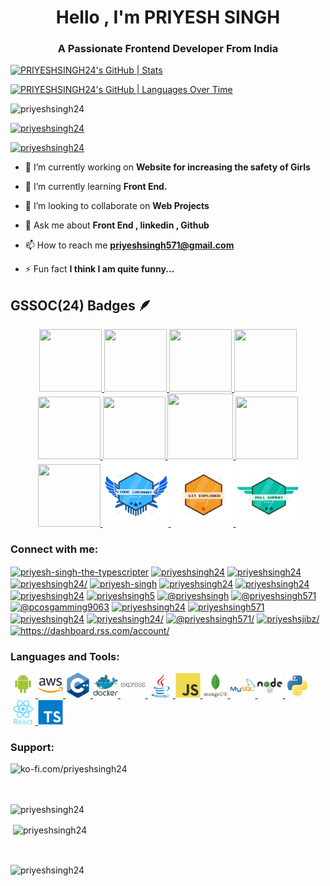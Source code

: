 <h1 align="center">Hello , I'm PRIYESH SINGH</h1>
<h3 align="center">A Passionate Frontend Developer From India</h3>


[![PRIYESHSINGH24's GitHub | Stats](https://stats.quira.sh/PRIYESHSINGH24/github?theme=dark)](https://quira.sh?utm_source=widgets&utm_campaign=PRIYESHSINGH24)


[![PRIYESHSINGH24's GitHub | Languages Over Time](https://stats.quira.sh/PRIYESHSINGH24/languages-over-time?theme=dark)](https://quira.sh?utm_source=widgets&utm_campaign=PRIYESHSINGH24)


<p align="left"> <img src="https://komarev.com/ghpvc/?username=priyeshsingh24&label=Profile%20views&color=0e75b6&style=flat" alt="priyeshsingh24" /> </p>

<p align="left"> <a href="https://github.com/ryo-ma/github-profile-trophy"><img src="https://github-profile-trophy.vercel.app/?username=priyeshsingh24" alt="priyeshsingh24" /></a> </p>

<p align="left"> <a href="https://twitter.com/priyeshsingh24" target="blank"><img src="https://img.shields.io/twitter/follow/priyeshsingh24?logo=twitter&style=for-the-badge" alt="priyeshsingh24" /></a> </p>

- 🔭 I’m currently working on **Website for increasing the safety of Girls**

- 🌱 I’m currently learning **Front End.**

- 👯 I’m looking to collaborate on **Web Projects**

- 💬 Ask me about **Front End , linkedin , Github**

- 📫 How to reach me **priyeshsingh571@gmail.com**

- ⚡ Fun fact **I think I am quite funny...**

## GSSOC(24) Badges 🪶
<div style='display:flex; align-items:center; gap: 10px;' align='center'><a href="https://gssoc.girlscript.tech/leaderboard">
<img src="https://raw.githubusercontent.com/GSSoC24/Postman-Challenge/main/docs/assets/Postman%20White.png" width="100px" height="100px" />
  <img src="https://raw.githubusercontent.com/GSSoC24/Postman-Challenge/main/docs/assets/1.png" width="100px" height="100px" />
  <img src="https://raw.githubusercontent.com/GSSoC24/Postman-Challenge/main/docs/assets/2.png" width="100px" height="100px" />
  <img src="https://raw.githubusercontent.com/GSSoC24/Postman-Challenge/main/docs/assets/3.png" width="100px" height="100px" />
  <img src="https://raw.githubusercontent.com/GSSoC24/Postman-Challenge/main/docs/assets/4.png" width="100px" height="100px" />
  <img src="https://raw.githubusercontent.com/GSSoC24/Postman-Challenge/main/docs/assets/5.png" width="100px" height="100px" />
  <img src="https://raw.githubusercontent.com/GSSoC24/Postman-Challenge/main/docs/assets/6.png" width="105px" height="105px" />
  <img src="https://raw.githubusercontent.com/GSSoC24/Postman-Challenge/main/docs/assets/7.png" width="100px" height="100px" />
  <img src="https://raw.githubusercontent.com/GSSoC24/Postman-Challenge/main/docs/assets/8.png" width="100px" height="100px" />
  <img src="https://raw.githubusercontent.com/GSSoC24/Contributor/refs/heads/main/assets/Code%20Luminary.png" width="105px" height="105px" />
  <img src="https://raw.githubusercontent.com/GSSoC24/Contributor/refs/heads/main/assets/Git%20Explorer.png" width="100px" height="100px" />
  <img src="https://raw.githubusercontent.com/GSSoC24/Contributor/refs/heads/main/assets/Pull%20Expert.png" width="100px" height="100px" /></a>
</div>

<h3 align="left">Connect with me:</h3>
<p align="left">
<a href="https://codepen.io/priyesh-singh-the-typescripter" target="blank"><img align="center" src="https://raw.githubusercontent.com/rahuldkjain/github-profile-readme-generator/master/src/images/icons/Social/codepen.svg" alt="priyesh-singh-the-typescripter" height="30" width="40" /></a>
<a href="https://dev.to/priyeshsingh24" target="blank"><img align="center" src="https://raw.githubusercontent.com/rahuldkjain/github-profile-readme-generator/master/src/images/icons/Social/devto.svg" alt="priyeshsingh24" height="30" width="40" /></a>
<a href="https://twitter.com/priyeshsingh24" target="blank"><img align="center" src="https://raw.githubusercontent.com/rahuldkjain/github-profile-readme-generator/master/src/images/icons/Social/twitter.svg" alt="priyeshsingh24" height="30" width="40" /></a>
<a href="https://linkedin.com/in/priyeshsingh24/" target="blank"><img align="center" src="https://raw.githubusercontent.com/rahuldkjain/github-profile-readme-generator/master/src/images/icons/Social/linked-in-alt.svg" alt="priyeshsingh24/" height="30" width="40" /></a>
<a href="https://stackoverflow.com/users/priyesh-singh" target="blank"><img align="center" src="https://raw.githubusercontent.com/rahuldkjain/github-profile-readme-generator/master/src/images/icons/Social/stack-overflow.svg" alt="priyesh-singh" height="30" width="40" /></a>
<a href="https://codesandbox.com/priyeshsingh24" target="blank"><img align="center" src="https://raw.githubusercontent.com/rahuldkjain/github-profile-readme-generator/master/src/images/icons/Social/codesandbox.svg" alt="priyeshsingh24" height="30" width="40" /></a>
<a href="https://kaggle.com/priyeshsingh24" target="blank"><img align="center" src="https://raw.githubusercontent.com/rahuldkjain/github-profile-readme-generator/master/src/images/icons/Social/kaggle.svg" alt="priyeshsingh24" height="30" width="40" /></a>
<a href="https://dribbble.com/priyeshsingh24" target="blank"><img align="center" src="https://raw.githubusercontent.com/rahuldkjain/github-profile-readme-generator/master/src/images/icons/Social/dribbble.svg" alt="priyeshsingh24" height="30" width="40" /></a>
<a href="https://www.behance.net/priyeshsingh5" target="blank"><img align="center" src="https://raw.githubusercontent.com/rahuldkjain/github-profile-readme-generator/master/src/images/icons/Social/behance.svg" alt="priyeshsingh5" height="30" width="40" /></a>
<a href="https://hashnode.com/@priyeshsingh" target="blank"><img align="center" src="https://raw.githubusercontent.com/rahuldkjain/github-profile-readme-generator/master/src/images/icons/Social/hashnode.svg" alt="@priyeshsingh" height="30" width="40" /></a>
<a href="https://medium.com/@priyeshsingh571" target="blank"><img align="center" src="https://raw.githubusercontent.com/rahuldkjain/github-profile-readme-generator/master/src/images/icons/Social/medium.svg" alt="@priyeshsingh571" height="30" width="40" /></a>
<a href="https://www.youtube.com/c/@pcosgamming9063" target="blank"><img align="center" src="https://raw.githubusercontent.com/rahuldkjain/github-profile-readme-generator/master/src/images/icons/Social/youtube.svg" alt="@pcosgamming9063" height="30" width="40" /></a>
<a href="https://www.codechef.com/users/priyeshsingh24" target="blank"><img align="center" src="https://cdn.jsdelivr.net/npm/simple-icons@3.1.0/icons/codechef.svg" alt="priyeshsingh24" height="30" width="40" /></a>
<a href="https://www.hackerrank.com/priyeshsingh571" target="blank"><img align="center" src="https://raw.githubusercontent.com/rahuldkjain/github-profile-readme-generator/master/src/images/icons/Social/hackerrank.svg" alt="priyeshsingh571" height="30" width="40" /></a>
<a href="https://codeforces.com/profile/priyeshsingh24" target="blank"><img align="center" src="https://raw.githubusercontent.com/rahuldkjain/github-profile-readme-generator/master/src/images/icons/Social/codeforces.svg" alt="priyeshsingh24" height="30" width="40" /></a>
<a href="https://www.leetcode.com/priyeshsingh24/" target="blank"><img align="center" src="https://raw.githubusercontent.com/rahuldkjain/github-profile-readme-generator/master/src/images/icons/Social/leet-code.svg" alt="priyeshsingh24/" height="30" width="40" /></a>
<a href="https://www.hackerearth.com/@priyeshsingh571/" target="blank"><img align="center" src="https://raw.githubusercontent.com/rahuldkjain/github-profile-readme-generator/master/src/images/icons/Social/hackerearth.svg" alt="@priyeshsingh571/" height="30" width="40" /></a>
<a href="https://auth.geeksforgeeks.org/user/priyeshsjibz/" target="blank"><img align="center" src="https://raw.githubusercontent.com/rahuldkjain/github-profile-readme-generator/master/src/images/icons/Social/geeks-for-geeks.svg" alt="priyeshsjibz/" height="30" width="40" /></a>
<a href="/https://dashboard.rss.com/account/" target="blank"><img align="center" src="https://raw.githubusercontent.com/rahuldkjain/github-profile-readme-generator/master/src/images/icons/Social/rss.svg" alt="https://dashboard.rss.com/account/" height="30" width="40" /></a>
</p>

<h3 align="left">Languages and Tools:</h3>
<p align="left"> <a href="https://developer.android.com" target="_blank" rel="noreferrer"> <img src="https://raw.githubusercontent.com/devicons/devicon/master/icons/android/android-original-wordmark.svg" alt="android" width="40" height="40"/> </a> <a href="https://aws.amazon.com" target="_blank" rel="noreferrer"> <img src="https://raw.githubusercontent.com/devicons/devicon/master/icons/amazonwebservices/amazonwebservices-original-wordmark.svg" alt="aws" width="40" height="40"/> </a> <a href="https://www.w3schools.com/cpp/" target="_blank" rel="noreferrer"> <img src="https://raw.githubusercontent.com/devicons/devicon/master/icons/cplusplus/cplusplus-original.svg" alt="cplusplus" width="40" height="40"/> </a> <a href="https://www.docker.com/" target="_blank" rel="noreferrer"> <img src="https://raw.githubusercontent.com/devicons/devicon/master/icons/docker/docker-original-wordmark.svg" alt="docker" width="40" height="40"/> </a> <a href="https://expressjs.com" target="_blank" rel="noreferrer"> <img src="https://raw.githubusercontent.com/devicons/devicon/master/icons/express/express-original-wordmark.svg" alt="express" width="40" height="40"/> </a> <a href="https://www.java.com" target="_blank" rel="noreferrer"> <img src="https://raw.githubusercontent.com/devicons/devicon/master/icons/java/java-original.svg" alt="java" width="40" height="40"/> </a> <a href="https://developer.mozilla.org/en-US/docs/Web/JavaScript" target="_blank" rel="noreferrer"> <img src="https://raw.githubusercontent.com/devicons/devicon/master/icons/javascript/javascript-original.svg" alt="javascript" width="40" height="40"/> </a> <a href="https://www.mongodb.com/" target="_blank" rel="noreferrer"> <img src="https://raw.githubusercontent.com/devicons/devicon/master/icons/mongodb/mongodb-original-wordmark.svg" alt="mongodb" width="40" height="40"/> </a> <a href="https://www.mysql.com/" target="_blank" rel="noreferrer"> <img src="https://raw.githubusercontent.com/devicons/devicon/master/icons/mysql/mysql-original-wordmark.svg" alt="mysql" width="40" height="40"/> </a> <a href="https://nodejs.org" target="_blank" rel="noreferrer"> <img src="https://raw.githubusercontent.com/devicons/devicon/master/icons/nodejs/nodejs-original-wordmark.svg" alt="nodejs" width="40" height="40"/> </a> <a href="https://www.python.org" target="_blank" rel="noreferrer"> <img src="https://raw.githubusercontent.com/devicons/devicon/master/icons/python/python-original.svg" alt="python" width="40" height="40"/> </a> <a href="https://reactjs.org/" target="_blank" rel="noreferrer"> <img src="https://raw.githubusercontent.com/devicons/devicon/master/icons/react/react-original-wordmark.svg" alt="react" width="40" height="40"/> </a> <a href="https://www.typescriptlang.org/" target="_blank" rel="noreferrer"> <img src="https://raw.githubusercontent.com/devicons/devicon/master/icons/typescript/typescript-original.svg" alt="typescript" width="40" height="40"/> </a> </p>

<h3 align="left">Support:</h3>
<p><a href="https://ko-fi.com/ko-fi.com/priyeshsingh24"> <img align="left" src="https://cdn.ko-fi.com/cdn/kofi3.png?v=3" height="50" width="210" alt="ko-fi.com/priyeshsingh24" /></a></p><br><br>
<BR>

<p><img align="left" src="https://github-readme-stats.vercel.app/api/top-langs?username=priyeshsingh24&show_icons=true&locale=en&layout=compact" alt="priyeshsingh24" /></p>

<BR>

<p>&nbsp;<img align="center" src="https://github-readme-stats.vercel.app/api?username=priyeshsingh24&show_icons=true&locale=en" alt="priyeshsingh24" /></p>

<BR>

<p><img align="center" src="https://github-readme-streak-stats.herokuapp.com/?user=priyeshsingh24&" alt="priyeshsingh24" /></p>
